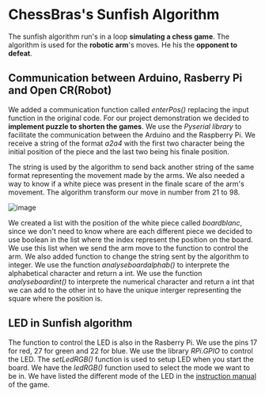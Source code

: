 # ChessBras's Sunfish Algorithm
The sunfish algorithm run's in a loop **simulating a chess game**. The algorithm is used for the **robotic arm**'s moves. He his the **opponent to defeat**. 

## Communication between Arduino, Rasberry Pi and Open CR(Robot)
We added a communication function called *enterPos()* replacing the input function in the original code. For our project demonstration we decided to **implement puzzle to shorten the games**. We use the *Pyserial library* to facilitate the communication between the Arduino and the Raspberry Pi. We receive a string of the format *a2a4* with the first two character being the initial position of the piece and the last two being his finale position. 

The string is used by the algorithm to send back another string of the same format representing the movement made by the arms. We also needed a way to know if a white piece was present in the finale scare of the arm's movement. The algorithm transform our move in number from 21 to 98. 

![image](https://user-images.githubusercontent.com/71843193/160680176-392b78ee-92e2-4ca8-9787-a3f8a7ec6e34.png)

We created a list with the position of the white piece called *boardblanc*, since we don't need to know where are each different piece we decided to use boolean in the list where the index represent the position on the board. We use this list when we send the arm move to the function to control the arm. We also added function to change the string sent by the algorithm to integer. We use the function *analyseboardalphab()* to interprete the alphabetical character and return a int. We use the function *analyseboardint()* to interprete the numerical character and return a int that we can add to the other int to have the unique interger representing the square where the position is. 

## LED in Sunfish algorithm
The function to control the LED is also in the Rasberry Pi. We use the pins 17 for red, 27 for green and 22 for blue. We use the library *RPi.GPIO* to control the LED.  The *setLedRGB()* function is used to setup LED when you start the board. We have the *ledRGB()* function used to select the mode we want to be in. We have listed the different mode of the LED in the [instruction manual](https://github.com/ClanDesDindesLibres2/.github/blob/main/Instructions_Manual_ChessBras.docx) of the game.
